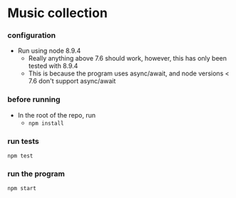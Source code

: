 # Music collection

### configuration
- Run using node 8.9.4
    - Really anything above 7.6 should work, however, this has only been tested with 8.9.4
    - This is because the program uses async/await, and node versions < 7.6 don't support async/await

### before running
- In the root of the repo, run
    - `npm install`


### run tests
`npm test`

### run the program
`npm start`
